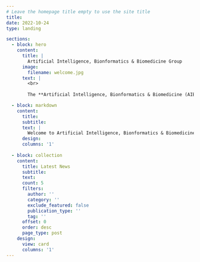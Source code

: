 ```yaml
---
# Leave the homepage title empty to use the site title
title:
date: 2022-10-24
type: landing

sections:
  - block: hero
    content:
      title: |
        Artificial Intelligence, Bionformatics & Biomedicine Group
      image:
        filename: welcome.jpg
      text: |
        <br>
        
        The **Artificial Intelligence, Bionformatics & Biomedicine (AIBioMed) Group** is a research group working on Artificial Intelligence and Machine Learning solutions for Bionformatics and Computational Medicine.

  - block: markdown
    content:
      title:
      subtitle:
      text: |
        Welcome to Artificial Intelligence, Bionformatics & Biomedicine (AIBioMed) Group, part of the Department of Computer Engineering, Automatics and Robotics (ICAR) of the University of Granada (UGR). The AIBioMed group focuses on discovering artificial intelligence and machine learning solutions for a diverse range of bioinformatics and biomedical problems. We are intereseted on dealing with Big Data from biological and biomedical fields, including genomics, medical imaging or clinical data, amongs others. Together with clinical collaborators, we aim to find new relevant biomarkers from huge amounts of data that can improve prognosis, diagnosis and treatments, that seeking for a more realistic personalized medicine and significantly impacting the quality of life in patients. Among our implemented and published algorithms, we have long expertise on both regression and classification machine learning solutions, multi-objective evolutionary algorithms or deep leaning solutions like generative or diffussion models.
      design:
      columns: '1'
  
  - block: collection
    content:
      title: Latest News
      subtitle:
      text:
      count: 5
      filters:
        author: ''
        category: ''
        exclude_featured: false
        publication_type: ''
        tag: ''
      offset: 0
      order: desc
      page_type: post
    design:
      view: card
      columns: '1'
---
```

